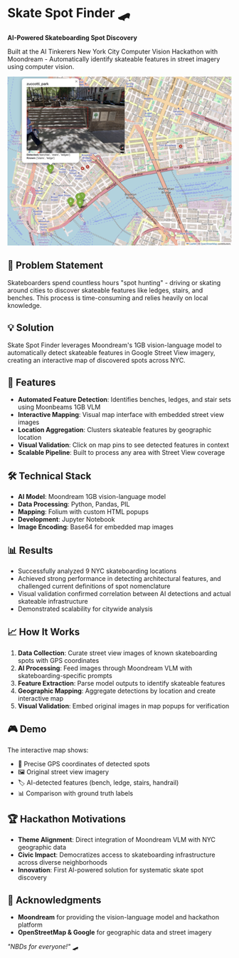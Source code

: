 # Skate Spot Finder 🛹

**AI-Powered Skateboarding Spot Discovery**

Built at the AI Tinkerers New York City Computer Vision Hackathon with Moondream - Automatically identify skateable features in street imagery using computer vision.

![Demo Map](demo_map.png) 

## 🎯 Problem Statement

Skateboarders spend countless hours "spot hunting" - driving or skating around cities to discover skateable features like ledges, stairs, and benches. This process is time-consuming and relies heavily on local knowledge. 

## 💡 Solution

Skate Spot Finder leverages Moondream's 1GB vision-language model to automatically detect skateable features in Google Street View imagery, creating an interactive map of discovered spots across NYC.

## 🚀 Features

- **Automated Feature Detection**: Identifies benches, ledges, and stair sets using Moonbeams 1GB VLM
- **Interactive Mapping**: Visual map interface with embedded street view images
- **Location Aggregation**: Clusters skateable features by geographic location
- **Visual Validation**: Click on map pins to see detected features in context
- **Scalable Pipeline**: Built to process any area with Street View coverage

## 🛠️ Technical Stack

- **AI Model**: Moondream 1GB vision-language model
- **Data Processing**: Python, Pandas, PIL
- **Mapping**: Folium with custom HTML popups
- **Development**: Jupyter Notebook
- **Image Encoding**: Base64 for embedded map images

## 📊 Results

- Successfully analyzed 9 NYC skateboarding locations
- Achieved strong performance in detecting architectural features, and challenged current definitions of spot nomenclature
- Visual validation confirmed correlation between AI detections and actual skateable infrastructure
- Demonstrated scalability for citywide analysis


## 📈 How It Works

1. **Data Collection**: Curate street view images of known skateboarding spots with GPS coordinates
2. **AI Processing**: Feed images through Moondream VLM with skateboarding-specific prompts
3. **Feature Extraction**: Parse model outputs to identify skateable features
4. **Geographic Mapping**: Aggregate detections by location and create interactive map
5. **Visual Validation**: Embed original images in map popups for verification

## 🎮 Demo

The interactive map shows:
- 📍 Precise GPS coordinates of detected spots
- 🖼️ Original street view imagery
- 🏷️ AI-detected features (bench, ledge, stairs, handrail)
- 📊 Comparison with ground truth labels

## 🏆 Hackathon Motivations

- **Theme Alignment**: Direct integration of Moondream VLM with NYC geographic data
- **Civic Impact**: Democratizes access to skateboarding infrastructure across diverse neighborhoods
- **Innovation**: First AI-powered solution for systematic skate spot discovery


## 🙏 Acknowledgments

- **Moondream** for providing the vision-language model and hackathon platform
- **OpenStreetMap & Google** for geographic data and street imagery


*"NBDs for everyone!"* 🛹